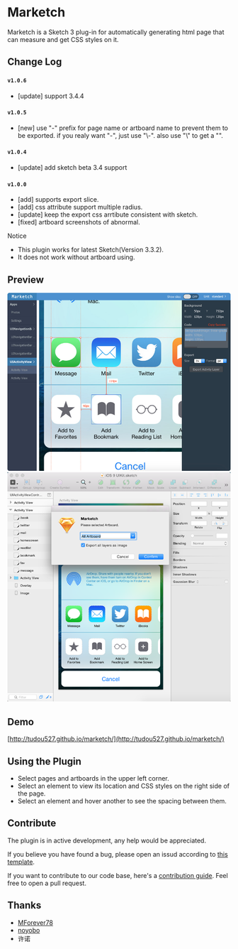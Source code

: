 # Marketch

Marketch is a Sketch 3 plug-in for automatically generating html page that can measure and get CSS styles on it.

## Change Log

#### `v1.0.6`
* [update] support 3.4.4

#### `v1.0.5`
* [new] use "-" prefix for page name or artboard name to prevent them to be exported. if you realy want "-", just use "\\-". also use "\\\" to get a "\".

#### `v1.0.4`
* [update] add sketch beta 3.4 support

#### `v1.0.0`
* [add] supports export slice.
* [add] css attribute support multiple radius.
* [update] keep the export css arrtibute consistent with sketch.
* [fixed] artboard screenshots of abnormal.

Notice
* This plugin works for latest Sketch(Version 3.3.2).
* It does not work without artboard using.

## Preview

![preview](resource/1.jpg)
![preview](resource/2.png)

## Demo
[http://tudou527.github.io/marketch/](http://tudou527.github.io/marketch/)

## Using the Plugin
* Select pages and artboards in the upper left corner.
* Select an element to view its location and CSS styles on the right side of the page.
* Select an element and hover another to see the spacing between them. 

## Contribute

The plugin is in active development, any help would be appreciated.

If you believe you have found a bug, please open an issud according to [this template](issue-template.md).

If you want to contribute to our code base, here's a [contribution guide](contribution.md). Feel free to open a pull request.

## Thanks
* [MForever78](https://github.com/MForever78)
* [noyobo](https://github.com/noyobo)
* 许诺
